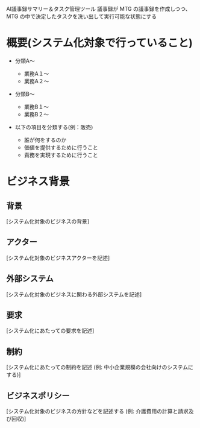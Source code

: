 AI議事録サマリー＆タスク管理ツール
議事録が MTG の議事録を作成しつつ、 MTG の中で決定したタスクを洗い出して実行可能な状態にする

# 概要(システム化対象で行っていること)

- 分類A～
  - 業務A１～
  - 業務A２～
- 分類B～
  - 業務B１～
  - 業務B２～

- 以下の項目を分類する(例：販売)
  - 誰が何をするのか
  - 価値を提供するために行うこと
  - 責務を実現するために行うこと

# ビジネス背景

## 背景

[システム化対象のビジネスの背景]

## アクター

[システム化対象のビジネスアクターを記述]

## 外部システム

[システム化対象のビジネスに関わる外部システムを記述]

## 要求

[システム化にあたっての要求を記述]

## 制約

[システム化にあたっての制約を記述 (例: 中小企業規模の会社向けのシステムにする)]

## ビジネスポリシー

[システム化対象のビジネスの方針などを記述する (例: 介護費用の計算と請求及び回収)]
